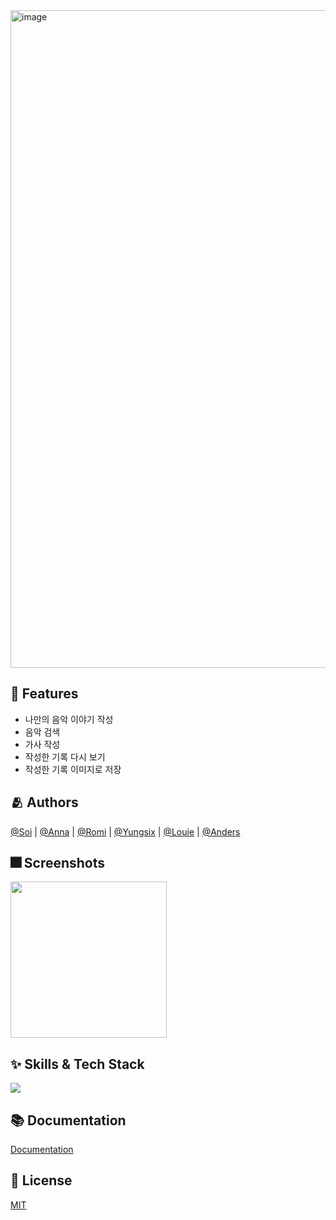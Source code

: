 <img width="1052" alt="image" src="https://user-images.githubusercontent.com/66102708/174519572-37b893d8-7f42-4cf4-bf42-3cb9c2270225.png">

## :pushpin: Features

- 나만의 음악 이야기 작성
- 음악 검색
- 가사 작성
- 작성한 기록 다시 보기
- 작성한 기록 이미지로 저장

## :people_hugging: Authors

[@Soi](https://www.github.com/JIWON1923 ) | [@Anna](https://www.github.com/Eunbi-Cho) | [@Romi](https://www.github.com/4mxnxxii) | [@Yungsix](https://www.github.com/YunSeok-Choi) | [@Louie](https://www.github.com/100seo) | [@Anders](https://www.github.com/boskim22)

## :fireworks: Screenshots
<img width="250"  src="https://user-images.githubusercontent.com/66102708/174544688-6371ceb7-d950-4639-8948-67141f86b31e.png">


## :sparkles: Skills & Tech Stack
<img src="https://img.shields.io/badge/Swift-F05138?style=for-the-badge&logo=Swift&logoColor=white">

## :books: Documentation

[Documentation](https://developer.apple.com/xcode/swiftui/)


## :lock_with_ink_pen: License

[MIT](https://choosealicense.com/licenses/mit/)
